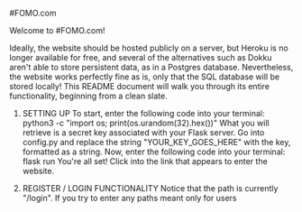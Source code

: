 #FOMO.com

Welcome to #FOMO.com!

Ideally, the website should be hosted publicly on a server, but Heroku is no longer available for free, and several of the alternatives such as Dokku aren't able to store persistent data, as in a Postgres database. Nevertheless, the website works perfectly fine as is, only that the SQL database will be stored locally! This README document will walk you through its entire functionality, beginning from a clean slate.

1. SETTING UP
To start, enter the following code into your terminal:
    python3 -c "import os; print(os.urandom(32).hex())"
What you will retrieve is a secret key associated with your Flask server. Go into config.py and replace the string "YOUR_KEY_GOES_HERE" with the key, formatted as a string. Now, enter the following code into your terminal:
    flask run
You're all set! Click into the link that appears to enter the website.

2. REGISTER / LOGIN FUNCTIONALITY
Notice that the path is currently "/login". If you try to enter any paths meant only for users